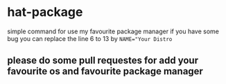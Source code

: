 # hat-package
simple command for use my favourite package manager
if you have some bug you can replace the line 6 to 13 by `NAME="Your Distro`
## please do some pull requestes for add your favourite os and favourite package manager

